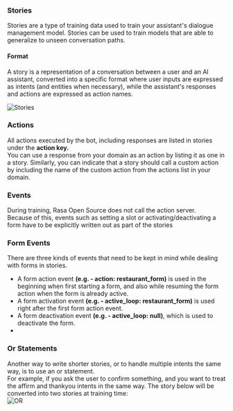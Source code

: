 ### Stories
Stories are a type of training data used to train your assistant's dialogue management model.
Stories can be used to train models that are able to generalize to unseen conversation paths.

#### Format
A story is a representation of a conversation between a user and an AI assistant, converted into a specific format
where user inputs are expressed as intents (and entities when necessary), while the assistant's responses and actions are expressed as action names.

![Stories](https://user-images.githubusercontent.com/72215893/123614208-bf4dcf00-d821-11eb-8efd-56f0fd7d48c6.png)

### Actions
All actions executed by the bot, including responses are listed in stories under the **action key.** <br>
You can use a response from your domain as an action by listing it as one in a story. 
Similarly, you can indicate that a story should call a custom action by including the name of the custom action from the actions list in your domain.<br>

### Events
During training, Rasa Open Source does not call the action server.<br>
Because of this, events such as setting a slot or activating/deactivating a form have to be explicitly written out as part of the stories

### Form Events 
There are three kinds of events that need to be kept in mind while dealing with forms in stories.<br>
-  A form action event **(e.g. - action: restaurant_form)** is used in the beginning when first starting a form, and also while resuming the form action when the form is already active.
-  A form activation event **(e.g. - active_loop: restaurant_form)** is used right after the first form action event.
-  A form deactivation event **(e.g. - active_loop: null)**, which is used to deactivate the form.
-  
### Or Statements
Another way to write shorter stories, or to handle multiple intents the same way, is to use an or statement. <br>
For example, if you ask the user to confirm something, and you want to treat the affirm and thankyou intents in the same way. 
The story below will be converted into two stories at training time:<br>
![OR](https://user-images.githubusercontent.com/72215893/123616729-31bfae80-d824-11eb-8ded-0353ef2a5788.png)
